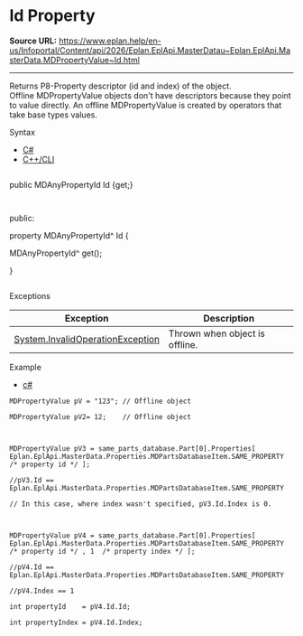 # Id Property

**Source URL:** https://www.eplan.help/en-us/Infoportal/Content/api/2026/Eplan.EplApi.MasterDatau~Eplan.EplApi.MasterData.MDPropertyValue~Id.html

---

Returns P8-Property descriptor (id and index) of the object.  
Offline MDPropertyValue objects don't have descriptors because they point to value directly. An offline MDPropertyValue is created by operators that take base types values.

Syntax

- [C#](#i-syntax-CS)
- [C++/CLI](#i-syntax-CPP2005)

```
```
public MDAnyPropertyId Id {get;}
```
```

```
```
public:

property MDAnyPropertyId^ Id {

   MDAnyPropertyId^ get();

}
```
```

Exceptions

| Exception | Description |
| --- | --- |
| [System.InvalidOperationException](#) | Thrown when object is offline. |

Example

- [c#](#i-tab-content-71c3cf6b-c9e8-46f9-8bf4-aa992b54e3d3)

```
MDPropertyValue pV = "123";	// Offline object

MDPropertyValue pV2= 12;	// Offline object



MDPropertyValue pV3 = same_parts_database.Part[0].Properties[ Eplan.EplApi.MasterData.Properties.MDPartsDatabaseItem.SAME_PROPERTY /* property id */ ];

//pV3.Id == Eplan.EplApi.MasterData.Properties.MDPartsDatabaseItem.SAME_PROPERTY

// In this case, where index wasn't specified, pV3.Id.Index is 0.



MDPropertyValue pV4 = same_parts_database.Part[0].Properties[ Eplan.EplApi.MasterData.Properties.MDPartsDatabaseItem.SAME_PROPERTY /* property id */ , 1  /* property index */ ];

//pV4.Id == Eplan.EplApi.MasterData.Properties.MDPartsDatabaseItem.SAME_PROPERTY

//pV4.Index == 1

int propertyId	  = pV4.Id.Id;

int propertyIndex = pV4.Id.Index;
```
